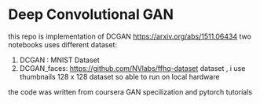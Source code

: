 # Deep Convolutional GAN
this repo is implementation of DCGAN https://arxiv.org/abs/1511.06434
two notebooks uses different dataset:
1. DCGAN : MNIST Dataset
2. DCGAN_faces: https://github.com/NVlabs/ffhq-dataset dataset , i use thumbnails 128 x 128 dataset so able to run on local hardware

the code was written from coursera GAN specilization and pytorch tutorials
